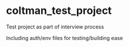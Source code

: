 # coltman_test_project
Test project as part of interview process

Including auth/env files for testing/building ease
